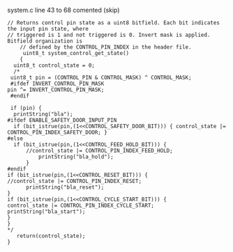 system.c line 43 to 68 comented (skip)  

	// Returns control pin state as a uint8 bitfield. Each bit indicates the input pin state, where
	// triggered is 1 and not triggered is 0. Invert mask is applied. Bitfield organization is
    	// defined by the CONTROL_PIN_INDEX in the header file.
    	 uint8_t system_control_get_state()
    	{
      uint8_t control_state = 0;
      /*
     uint8_t pin = (CONTROL_PIN & CONTROL_MASK) ^ CONTROL_MASK;
     #ifdef INVERT_CONTROL_PIN_MASK
    pin ^= INVERT_CONTROL_PIN_MASK;
     #endif
  
     if (pin) {
	  printString("bla");
    #ifdef ENABLE_SAFETY_DOOR_INPUT_PIN
      if (bit_istrue(pin,(1<<CONTROL_SAFETY_DOOR_BIT))) { control_state |= CONTROL_PIN_INDEX_SAFETY_DOOR; }
    #else
      if (bit_istrue(pin,(1<<CONTROL_FEED_HOLD_BIT))) {
		  //control_state |= CONTROL_PIN_INDEX_FEED_HOLD; 
		  	  printString("bla_hold");
		  }
    #endif
    if (bit_istrue(pin,(1<<CONTROL_RESET_BIT))) { 
	//control_state |= CONTROL_PIN_INDEX_RESET; 
    	  printString("bla_reset");
    }
    if (bit_istrue(pin,(1<<CONTROL_CYCLE_START_BIT))) { 
	control_state |= CONTROL_PIN_INDEX_CYCLE_START; 
	printString("bla_start");
	}
    }
    */ 
       return(control_state);
    }

